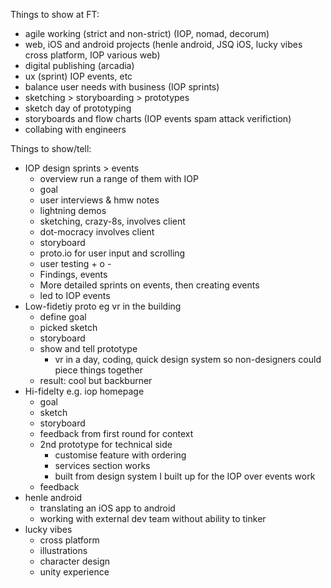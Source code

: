 Things to show at FT:

- agile working (strict and non-strict) (IOP, nomad, decorum)
- web, iOS and android projects (henle android, JSQ iOS, lucky vibes cross platform, IOP various web)
- digital publishing (arcadia)
- ux (sprint) IOP events, etc
- balance user needs with business (IOP sprints)
- sketching > storyboarding > prototypes
- sketch day of prototyping 
- storyboards and flow charts (IOP events spam attack verifiction)
- collabing with engineers


Things to show/tell:

- IOP design sprints > events
	- overview run a range of them with IOP 
	- goal
	- user interviews & hmw notes
	- lightning demos
	- sketching, crazy-8s, involves client
	- dot-mocracy involves client
	- storyboard
	- proto.io for user input and scrolling
	- user testing + o -
	- Findings, events
	- More detailed sprints on events, then creating events
	- led to IOP events
- Low-fidetiy proto eg vr in the building
	- define goal
	- picked sketch
	- storyboard
	- show and tell prototype 
		- vr in a day, coding, quick design system so non-designers could piece things together
	- result: cool but backburner 
- Hi-fidelty e.g. iop homepage
	- goal
	- sketch
	- storyboard
	- feedback from first round for context
	- 2nd prototype for technical side
		- customise feature with ordering
		- services section works
		- built from design system I built up for the IOP over events work 
	- feedback
-	henle android
	-  translating an iOS app to android
	-  working with external dev team without ability to tinker
-  lucky vibes
	- cross platform
	- illustrations
	- character design  
	- unity experience 
	
